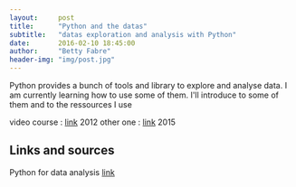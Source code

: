 ```yaml
---
layout:     post
title:      "Python and the datas"
subtitle:   "datas exploration and analysis with Python"
date:       2016-02-10 18:45:00
author:     "Betty Fabre"
header-img: "img/post.jpg"
---
```


<p> Python provides a bunch of tools and library to explore and analyse data. I am currently learning how to use some of them. I'll introduce to some of them and to the ressources I use </p>

video course : <a href="https://www.youtube.com/watch?v=w26x-z-BdWQ">link</a> 2012
other one : <a href="https://www.youtube.com/watch?v=L4Hbv4ugUWk">link</a> 2015


<h2 class="section-heading">Links and sources</h2>

<p>Python for data analysis <a href=#>link</a></p>
